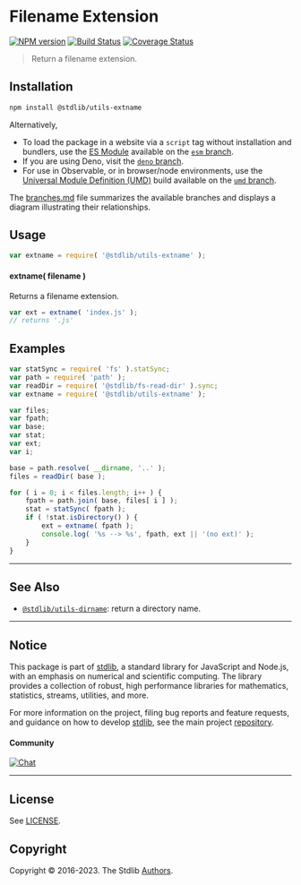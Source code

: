 <!--

@license Apache-2.0

Copyright (c) 2018 The Stdlib Authors.

Licensed under the Apache License, Version 2.0 (the "License");
you may not use this file except in compliance with the License.
You may obtain a copy of the License at

   http://www.apache.org/licenses/LICENSE-2.0

Unless required by applicable law or agreed to in writing, software
distributed under the License is distributed on an "AS IS" BASIS,
WITHOUT WARRANTIES OR CONDITIONS OF ANY KIND, either express or implied.
See the License for the specific language governing permissions and
limitations under the License.

-->

# Filename Extension

[![NPM version][npm-image]][npm-url] [![Build Status][test-image]][test-url] [![Coverage Status][coverage-image]][coverage-url] <!-- [![dependencies][dependencies-image]][dependencies-url] -->

> Return a filename extension.

<section class="installation">

## Installation

```bash
npm install @stdlib/utils-extname
```

Alternatively,

-   To load the package in a website via a `script` tag without installation and bundlers, use the [ES Module][es-module] available on the [`esm` branch][esm-url].
-   If you are using Deno, visit the [`deno` branch][deno-url].
-   For use in Observable, or in browser/node environments, use the [Universal Module Definition (UMD)][umd] build available on the [`umd` branch][umd-url].

The [branches.md][branches-url] file summarizes the available branches and displays a diagram illustrating their relationships.

</section>

<section class="usage">

## Usage

```javascript
var extname = require( '@stdlib/utils-extname' );
```

#### extname( filename )

Returns a filename extension.

```javascript
var ext = extname( 'index.js' );
// returns '.js'
```

</section>

<!-- /.usage -->

<section class="examples">

## Examples

<!-- eslint no-undef: "error" -->

```javascript
var statSync = require( 'fs' ).statSync;
var path = require( 'path' );
var readDir = require( '@stdlib/fs-read-dir' ).sync;
var extname = require( '@stdlib/utils-extname' );

var files;
var fpath;
var base;
var stat;
var ext;
var i;

base = path.resolve( __dirname, '..' );
files = readDir( base );

for ( i = 0; i < files.length; i++ ) {
    fpath = path.join( base, files[ i ] );
    stat = statSync( fpath );
    if ( !stat.isDirectory() ) {
        ext = extname( fpath );
        console.log( '%s --> %s', fpath, ext || '(no ext)' );
    }
}
```

</section>

<!-- /.examples -->

<!-- Section for related `stdlib` packages. Do not manually edit this section, as it is automatically populated. -->

<section class="related">

* * *

## See Also

-   <span class="package-name">[`@stdlib/utils-dirname`][@stdlib/utils/dirname]</span><span class="delimiter">: </span><span class="description">return a directory name.</span>

</section>

<!-- /.related -->

<!-- Section for all links. Make sure to keep an empty line after the `section` element and another before the `/section` close. -->


<section class="main-repo" >

* * *

## Notice

This package is part of [stdlib][stdlib], a standard library for JavaScript and Node.js, with an emphasis on numerical and scientific computing. The library provides a collection of robust, high performance libraries for mathematics, statistics, streams, utilities, and more.

For more information on the project, filing bug reports and feature requests, and guidance on how to develop [stdlib][stdlib], see the main project [repository][stdlib].

#### Community

[![Chat][chat-image]][chat-url]

---

## License

See [LICENSE][stdlib-license].


## Copyright

Copyright &copy; 2016-2023. The Stdlib [Authors][stdlib-authors].

</section>

<!-- /.stdlib -->

<!-- Section for all links. Make sure to keep an empty line after the `section` element and another before the `/section` close. -->

<section class="links">

[npm-image]: http://img.shields.io/npm/v/@stdlib/utils-extname.svg
[npm-url]: https://npmjs.org/package/@stdlib/utils-extname

[test-image]: https://github.com/stdlib-js/utils-extname/actions/workflows/test.yml/badge.svg?branch=main
[test-url]: https://github.com/stdlib-js/utils-extname/actions/workflows/test.yml?query=branch:main

[coverage-image]: https://img.shields.io/codecov/c/github/stdlib-js/utils-extname/main.svg
[coverage-url]: https://codecov.io/github/stdlib-js/utils-extname?branch=main

<!--

[dependencies-image]: https://img.shields.io/david/stdlib-js/utils-extname.svg
[dependencies-url]: https://david-dm.org/stdlib-js/utils-extname/main

-->

[chat-image]: https://img.shields.io/gitter/room/stdlib-js/stdlib.svg
[chat-url]: https://gitter.im/stdlib-js/stdlib/

[stdlib]: https://github.com/stdlib-js/stdlib

[stdlib-authors]: https://github.com/stdlib-js/stdlib/graphs/contributors

[umd]: https://github.com/umdjs/umd
[es-module]: https://developer.mozilla.org/en-US/docs/Web/JavaScript/Guide/Modules

[deno-url]: https://github.com/stdlib-js/utils-extname/tree/deno
[umd-url]: https://github.com/stdlib-js/utils-extname/tree/umd
[esm-url]: https://github.com/stdlib-js/utils-extname/tree/esm
[branches-url]: https://github.com/stdlib-js/utils-extname/blob/main/branches.md

[stdlib-license]: https://raw.githubusercontent.com/stdlib-js/utils-extname/main/LICENSE

<!-- <related-links> -->

[@stdlib/utils/dirname]: https://github.com/stdlib-js/utils-dirname

<!-- </related-links> -->

</section>

<!-- /.links -->
